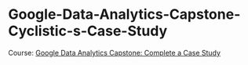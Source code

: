 # Google-Data-Analytics-Capstone-Cyclistic-s-Case-Study
Course: [Google Data Analytics Capstone: Complete a Case Study](url)
